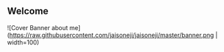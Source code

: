 ## Welcome

![Cover Banner about me](https://raw.githubusercontent.com/jaisoneji/jaisoneji/master/banner.png | width=100)

<!--
**jaisoneji/jaisoneji** is a ✨ _special_ ✨ repository because its `README.md` (this file) appears on your GitHub profile.


